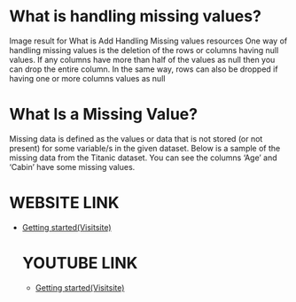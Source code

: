# What is handling missing values? 

Image result for What is Add Handling Missing values resources
One way of handling missing values is the deletion of the rows or columns having null values. If any columns have more than half of the values as null then you can drop the entire column. In the same way, rows can also be dropped if having one or more columns values as null

# What Is a Missing Value?

Missing data is defined as the values or data that is not stored (or not present) for some variable/s in the given dataset. Below is a sample of the missing data from the Titanic dataset. You can see the columns ‘Age’ and ‘Cabin’ have some missing values.
# WEBSITE LINK

<ul><li><a href=https://www.naukri.com/learning/articles/handling-missing-values-beginners-tutorial/>Getting started(Visitsite)</a> </li>

# YOUTUBE LINK

<ul><li><a href=https://youtu.be/uDr67HBIPz8>Getting started(Visitsite)</a> </li>
